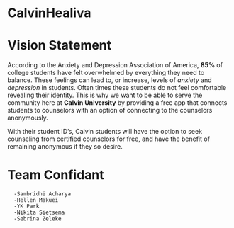 # CalvinHealiva

# Vision Statement

According to the Anxiety and Depression Association of America, **85%** of college students have felt overwhelmed by everything they need to balance. These feelings can lead to, or increase, levels of _anxiety_ and _depression_ in students. Often times these students do not feel comfortable revealing their identity. This is why we want to be able to serve the community here at **Calvin University** by providing a free app that connects students to counselors with an option of connecting to the counselors anonymously. 

With their student ID’s, Calvin students will have the option to seek counseling from certified counselors for free, and have the benefit of remaining anonymous if they so desire.  

# Team Confidant
      -Sambridhi Acharya
      -Hellen Makuei
      -YK Park
      -Nikita Sietsema
      -Sebrina Zeleke
